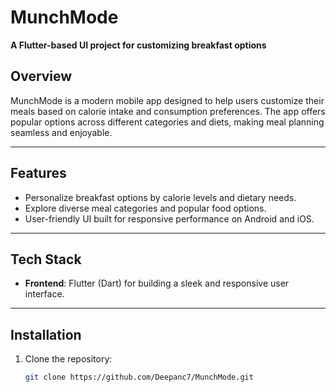 # **MunchMode**  
**A Flutter-based UI project for customizing breakfast options**  

## **Overview**  
MunchMode is a modern mobile app designed to help users customize their meals based on calorie intake and consumption preferences. The app offers popular options across different categories and diets, making meal planning seamless and enjoyable.

---

## **Features**  
- Personalize breakfast options by calorie levels and dietary needs.  
- Explore diverse meal categories and popular food options.  
- User-friendly UI built for responsive performance on Android and iOS.  

---

## **Tech Stack**  
- **Frontend**: Flutter (Dart) for building a sleek and responsive user interface.  

---

## **Installation**  
1. Clone the repository:  
   ```bash  
   git clone https://github.com/Deepanc7/MunchMode.git  
